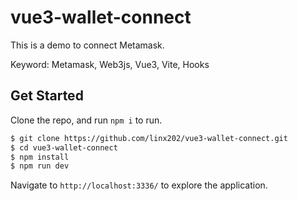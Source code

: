 # vue3-wallet-connect

This is a demo to connect Metamask.

Keyword: Metamask, Web3js, Vue3, Vite, Hooks

## Get Started

Clone the repo, and run `npm i` to run.

```bash
$ git clone https://github.com/linx202/vue3-wallet-connect.git
$ cd vue3-wallet-connect
$ npm install
$ npm run dev
```

Navigate to `http://localhost:3336/` to explore the application.
